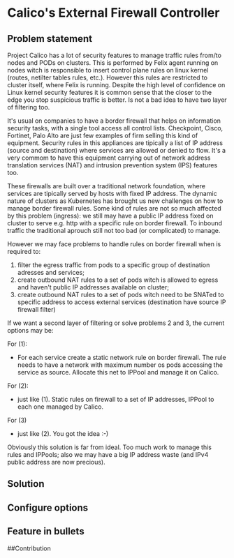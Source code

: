 
# Calico's External Firewall Controller 


## Problem statement
Project Calico has a lot of security features to manage traffic rules from/to nodes and PODs on clusters. This is performed by Felix agent running on nodes witch is responsible to insert control plane rules on linux kernel (routes, netilter tables rules, etc.). However this rules are restricted to cluster itself, where Felix is running. Despite the high level of confidence on Linux kernel security features it is common sense that the closer to the edge you stop suspicious traffic is better. Is not a bad idea to have two layer of filtering too.

It's usual on companies to have a border firewall that helps on information security tasks, with a single tool access all control lists. Checkpoint, Cisco, Fortinet, Palo Alto are just few examples of firm selling this kind of equipment. Security rules in this appliances are tipically a list of IP address (source and destination) where services are allowed or denied to flow. It's a very commom to have this equipment carrying out of network address translation services (NAT) and intrusion prevention system (IPS) features too. 

These firewalls are built over a traditional network foundation, where services are tipically served by hosts with fixed IP address. The dynamic nature of clusters as Kubernetes has brought us new challenges on how to manage border firewall rules. Some kind of rules are not so much affected by this problem (ingress): we still may have a public IP address fixed on cluster to serve e.g. http with a specific rule on border firewall. To inbound traffic the traditional aprouch still not too bad (or complicated) to manage. 

However we may face problems to handle rules on border firewall when is required to:

1. filter the egress traffic from pods to a specific group of destination adresses and services; 
2. create outbound NAT rules to a set of pods witch is allowed to egress and haven't public IP addresses available on cluster;
3. create outbound NAT rules to a set of pods witch need to be SNATed to specific address to access external services (destination have source IP firewall filter)


If we want a second layer of filtering or solve problems 2 and 3, the current options may be:

For (1):
 - For each service create a static network rule on border firewall. The rule needs to have a network with maximum number os pods accessing the service as source. Allocate this net to IPPool and manage it on Calico.

For (2):
 - just like (1). Static rules on firewall to a set of IP addresses, IPPool to each one managed by Calico.

For (3)
 - just like (2). You got the idea :-)


Obviously this solution is far from ideal. Too much work to manage this rules and IPPools; also we may have a big IP address waste (and IPv4 public address are now precious).


## Solution



## Configure options

## Feature in bullets


##Contribution

